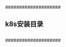 ####################
##    		  ##
##   k8s安装目录  ##   
## 		  ##
##                ##
####################
     
